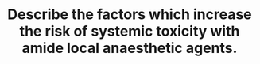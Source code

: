 ---
title: "Describe the factors which increase the risk of systemic toxicity with amide local anaesthetic agents."
entityType: SAQ
exam: PEX
college: ANZCA
year: 2024
sitting: A
question: 6
passRate: 34
lo:
- "[[BT_RA 1.3]]"
EC_expectedDomains:
- "drug factors"
- "patient factors"
EC_extraCredit:
- "breadth of answer"
- "detail of mechanisms"
EC_errorsCommon:
- "a large number of candidates failed to mention the two most common and most serious factors resulting in LAST"
- "A frequent error was confusion about the significance of the differing lipid solubilities of amide LAs. While greater lipid solubility correlates with greater intrinsic toxicity, it is not the case that local anaesthetics with high lipid solubility are able to move into the systemic circulation faster. In fact, the opposite is true as highly lipid soluble LAs are sequestered in tissue to a greater degree. This argument was often made by candidates who tried to force their answer into Fick’s law."
- "The addition of bicarbonate to LA solutions is not relevant to the risk of LAST. In fact, it is the presence of acidaemia in the patient which increases the potential for toxicity through increased cerebral perfusion and decreased plasma protein binding of the local anaesthetic."
- "candidates frequently referred to the CC:CNS ratio using incorrect terms and with incorrect descriptions, or were unable to explain what the ratio means"
- "candidates frequently based their answers around Fick’s law, and this seldom led to a strong answer"
- "many candidates completely neglected to consider patient factors which may increase the risk of systemic toxicity – the inclusion of some information from this domain was considered necessary to pass"
---